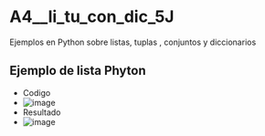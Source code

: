 # A4__li_tu_con_dic_5J
Ejemplos en Python sobre listas, tuplas , conjuntos y  diccionarios
## Ejemplo de lista Phyton
- Codigo
- ![image](https://github.com/user-attachments/assets/279b9b3b-5e04-4e46-b93d-09b432e56d32)
- Resultado
- ![image](https://github.com/user-attachments/assets/b79d7283-94b0-46a6-958a-523c24866d49)

